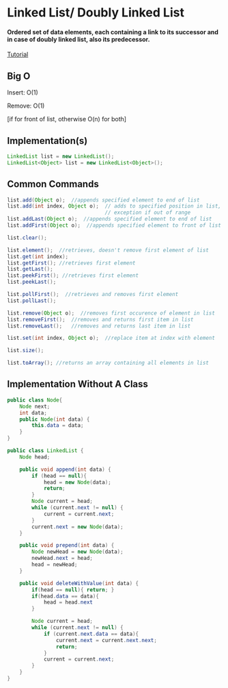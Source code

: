 # Linked List/ Doubly Linked List

#### Ordered set of data elements, each containing a link to its successor and in case of doubly linked list, also its predecessor.

[Tutorial](http://www.geeksforgeeks.org/linked-list-set-1-introduction/)

## Big O
Insert: O(1)

Remove: O(1)

[if for front of list, otherwise O(n) for both]


## Implementation(s)
```java
LinkedList list = new LinkedList();
LinkedList<Object> list = new LinkedList<Object>();
```

## Common Commands
```java
list.add(Object o);  //appends specified element to end of list
list.add(int index, Object o);  // adds to specified position in list, throws
								// exception if out of range
list.addLast(Object o);  //appends specified element to end of list
list.addFirst(Object o);  //appends specified element to front of list

list.clear();

list.element();  //retrieves, doesn't remove first element of list
list.get(int index);
list.getFirst(); //retrieves first element
list.getLast();
list.peekFirst(); //retrieves first element
list.peekLast();

list.pollFirst();  //retrieves and removes first element
list.pollLast();

list.remove(Object o);  //removes first occurence of element in list
list.removeFirst();  //removes and returns first item in list
list.removeLast();   //removes and returns last item in list

list.set(int index, Object o); 	//replace item at index with element

list.size();

list.toArray(); //returns an array containing all elements in list
```

## Implementation Without A Class
```java
public class Node{
	Node next;
	int data;
	public Node(int data) {
		this.data = data;
	}
}

public class LinkedList {
	Node head;

	public void append(int data) {
		if (head == null){
			head = new Node(data);
			return;
		}
		Node current = head;
		while (current.next != null) {
			current = current.next;
		}
		current.next = new Node(data);
	}

	public void prepend(int data) {
		Node newHead = new Node(data);
		newHead.next = head;
		head = newHead;
	}

	public void deleteWithValue(int data) {
		if(head == null){ return; }
		if(head.data == data){
			head = head.next
		}

		Node current = head;
		while (current.next != null) {
			if (current.next.data == data){
				current.next = current.next.next;
				return;
			}
			current = current.next;
		}
	}
}
```